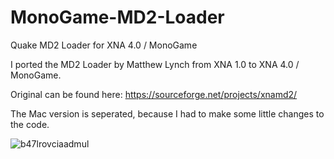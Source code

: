 MonoGame-MD2-Loader
===================

Quake MD2 Loader for XNA 4.0 / MonoGame

I ported the MD2 Loader by Matthew Lynch from XNA 1.0 to XNA 4.0 / MonoGame.

Original can be found here: https://sourceforge.net/projects/xnamd2/

The Mac version is seperated, because I had to make some little changes to the code.

![b47lrovciaadmul](https://cloud.githubusercontent.com/assets/1466920/10977689/d85765d0-83f2-11e5-858b-bb500d9f5248.png)

